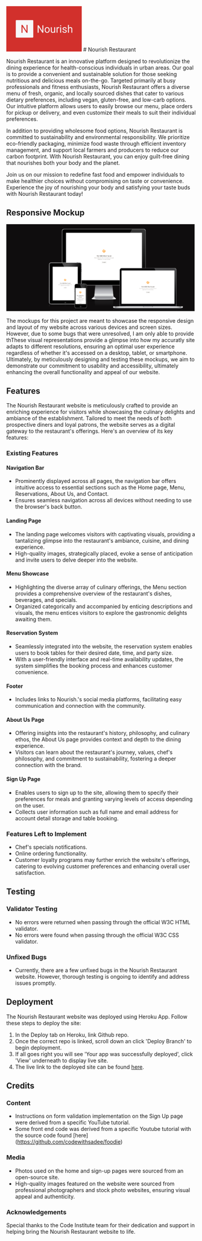 <img src="nourish/static/site_static/faviconio-logo/logo.png" alt="Nourish Restaurant Logo" width="200"> 
# Nourish Restaurant

Nourish Restaurant is an innovative platform designed to revolutionize the dining experience for health-conscious individuals in urban areas. Our goal is to provide a convenient and sustainable solution for those seeking nutritious and delicious meals on-the-go. Targeted primarily at busy professionals and fitness enthusiasts, Nourish Restaurant offers a diverse menu of fresh, organic, and locally sourced dishes that cater to various dietary preferences, including vegan, gluten-free, and low-carb options. Our intuitive platform allows users to easily browse our menu, place orders for pickup or delivery, and even customize their meals to suit their individual preferences.

In addition to providing wholesome food options, Nourish Restaurant is committed to sustainability and environmental responsibility. We prioritize eco-friendly packaging, minimize food waste through efficient inventory management, and support local farmers and producers to reduce our carbon footprint. With Nourish Restaurant, you can enjoy guilt-free dining that nourishes both your body and the planet.

Join us on our mission to redefine fast food and empower individuals to make healthier choices without compromising on taste or convenience. Experience the joy of nourishing your body and satisfying your taste buds with Nourish Restaurant today!



## Responsive Mockup

<img src="nourish/static/site_static/images/Screenshot 2024-03-25 063433.png" alt="Responsive Mockup" width="500">

The mockups for this project are meant to showcase the responsive design and layout of my website across various devices and screen sizes. However, due to some bugs that were unresolved, I am only able to provide thThese visual representations provide a glimpse into how my accuratly site adapts to different resolutions, ensuring an optimal user experience regardless of whether it's accessed on a desktop, tablet, or smartphone. Ultimately, by meticulously designing and testing these mockups, we aim to demonstrate our commitment to usability and accessibility, ultimately enhancing the overall functionality and appeal of our website.

## Features

The Nourish Restaurant website is meticulously crafted to provide an enriching experience for visitors while showcasing the culinary delights and ambiance of the establishment. Tailored to meet the needs of both prospective diners and loyal patrons, the website serves as a digital gateway to the restaurant's offerings. Here's an overview of its key features:

### Existing Features

#### Navigation Bar

- Prominently displayed across all pages, the navigation bar offers intuitive access to essential sections such as the Home page, Menu, Reservations, About Us, and Contact.
- Ensures seamless navigation across all devices without needing to use the browser's back button.

#### Landing Page

-  The landing page welcomes visitors with captivating visuals, providing a tantalizing glimpse into the restaurant's ambiance, cuisine, and dining experience.
- High-quality images, strategically placed, evoke a sense of anticipation and invite users to delve deeper into the website.

#### Menu Showcase

-  Highlighting the diverse array of culinary offerings, the Menu section provides a comprehensive overview of the restaurant's dishes, beverages, and specials. 
- Organized categorically and accompanied by enticing descriptions and visuals, the menu entices visitors to explore the gastronomic delights awaiting them.

#### Reservation System

- Seamlessly integrated into the website, the reservation system enables users to book tables for their desired date, time, and party size.
- With a user-friendly interface and real-time availability updates, the system simplifies the booking process and enhances customer convenience.

#### Footer

- Includes links to Nourish.'s social media platforms, facilitating easy communication and connection with the community.

#### About Us Page

- Offering insights into the restaurant's history, philosophy, and culinary ethos, the About Us page provides context and depth to the dining experience.
-  Visitors can learn about the restaurant's journey, values, chef's philosophy, and commitment to sustainability, fostering a deeper connection with the brand.

#### Sign Up Page

- Enables users to sign up to the site, allowing them to specify their preferences for meals and granting varying levels of access depending on the user.
- Collects user information such as full name and email address for account detail storage and table booking.

### Features Left to Implement

- Chef's specials notifications.
- Online ordering functionality.
- Customer loyalty programs may further enrich the website's offerings, catering to evolving customer preferences and enhancing overall user satisfaction.

## Testing

### Validator Testing

- No errors were returned when passing through the official W3C HTML validator.
- No errors were found when passing through the official W3C CSS validator.

### Unfixed Bugs

- Currently, there are a few unfixed bugs in the Nourish Restaurant website. However, thorough testing is ongoing to identify and address issues promptly.

## Deployment

The Nourish Restaurant website was deployed using Heroku App. Follow these steps to deploy the site:

1. In the Deploy tab on Heroku, link Github repo.
2. Once the correct repo is linked, scroll down an click 'Deploy Branch' to begin deployment.
3. If all goes right you will see 'Your app was successfully deployed', click 'View' underneath to display live site.
3. The live link to the deployed site can be found [here](https://nourish1-e4f3558963a4.herokuapp.com/).

## Credits

### Content

- Instructions on form validation implementation on the Sign Up page were derived from a specific YouTube tutorial.
- Some front end code was derived from a specific Youtube tutorial with the source code found [here] (https://github.com/codewithsadee/foodie)
  
### Media

- Photos used on the home and sign-up pages were sourced from an open-source site.
- High-quality images featured on the website were sourced from professional photographers and stock photo websites, ensuring visual appeal and authenticity.

### Acknowledgements
Special thanks to the Code Institute team for their dedication and support in helping bring the Nourish Restaurant website to life.